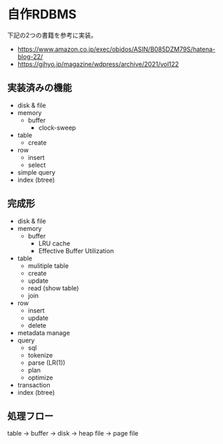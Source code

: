 # 自作RDBMS

下記の2つの書籍を参考に実装。
 - https://www.amazon.co.jp/exec/obidos/ASIN/B085DZM79S/hatena-blog-22/
 - https://gihyo.jp/magazine/wdpress/archive/2021/vol122


## 実装済みの機能
- disk & file
- memory
  - buffer
    - clock-sweep
- table
  - create
- row
  - insert
  - select
- simple query
- index (btree)

## 完成形
- disk & file
- memory
  - buffer
    - LRU cache
    - Effective Buffer Utilization
- table
  - mulitiple table
  - create
  - update
  - read (show table)
  - join
- row
  - insert
  - update
  - delete
- metadata manage
- query
  - sql
  - tokenize
  - parse (LR(1))
  - plan
  - optimize
- transaction
- index (btree)

## 処理フロー
table -> buffer -> disk -> heap file -> page file
